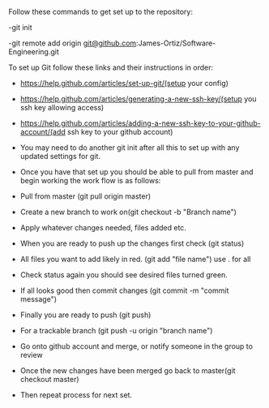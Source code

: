 Follow these commands to get set up to the repository:
 
  -git init

  -git remote add origin git@github.com:James-Ortiz/Software-Engineering.git 
   
   
  To set up Git follow these links and their instructions in order: 

  - https://help.github.com/articles/set-up-git/(setup your config)
 
  - https://help.github.com/articles/generating-a-new-ssh-key/(setup you ssh key allowing access)
 
  - https://help.github.com/articles/adding-a-new-ssh-key-to-your-github-account/(add ssh key to your github account)
  
  - You may need to do another git init after all this to set up with any updated settings for git.
 

  - Once you have that set up you should be able to pull from master and begin working the work flow is as follows: 
 
  - Pull from master (git pull origin master)
  - Create a new branch to work on(git checkout -b "Branch name")
  - Apply whatever changes needed, files added etc. 
  - When you are ready to push up the changes first check (git status)
  - All files you want to add likely in red. (git add "file name") use . for all
  - Check status again you should see desired files turned green. 
  - If all looks good then commit changes (git commit -m "commit message")
  - Finally you are ready to push (git push) 	
  - For a trackable branch (git push -u origin "branch name")
  - Go onto github account and merge, or notify someone in the group to review
  - Once the new changes have been merged go back to master(git checkout master)
  - Then repeat process for next set. 
